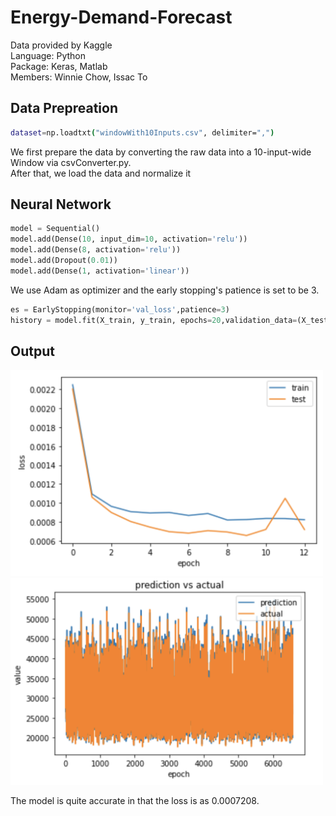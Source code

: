 # Energy-Demand-Forecast
Data provided by Kaggle
<br>
Language: Python
<br>
Package: Keras, Matlab
<br>
Members: Winnie Chow, Issac To


## Data Prepreation
```bash
dataset=np.loadtxt("windowWith10Inputs.csv", delimiter=",")
```
We first prepare the data by converting the raw data into a 10-input-wide Window via csvConverter.py.
<br>After that, we load the data and normalize it

## Neural Network
```python
model = Sequential()
model.add(Dense(10, input_dim=10, activation='relu'))
model.add(Dense(8, activation='relu'))
model.add(Dropout(0.01))
model.add(Dense(1, activation='linear'))
```
We use Adam as optimizer and the early stopping's patience is set to be 3.
```python
es = EarlyStopping(monitor='val_loss',patience=3)
history = model.fit(X_train, y_train, epochs=20,validation_data=(X_test, y_test), batch_size=32,callbacks=[es])
```
## Output
<img src="https://github.com/issacto/Energy-Demand-Forecast/blob/master/Image/trainingvstestloss.png" width="500">
<img src="https://github.com/issacto/Energy-Demand-Forecast/blob/master/Image/plottedgraph.png" width="500">

The model is quite accurate in that the loss is as 0.0007208.
